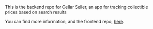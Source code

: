 This is the backend repo for Cellar Seller, an app for tracking collectible prices based on search results 

You can find more information, and the frontend repo, [here](https://github.com/wbugenis/cellar-seller-frontend).

